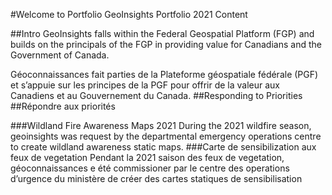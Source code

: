 #Welcome to Portfolio
GeoInsights Portfolio 2021 Content

##Intro
GeoInsights falls within the Federal Geospatial Platform (FGP) and builds on the principals of the FGP in providing value for Canadians and the Government of Canada.

Géoconnaissances fait parties de la Plateforme géospatiale fédérale (PGF) et s’appuie sur les principes de la PGF pour offrir de la valeur aux Canadiens et au Gouvernement du Canada.
##Responding to Priorities
##Répondre aux priorités

###Wildland Fire Awareness Maps 2021
During the 2021 wildfire season, geoinsights was request by the departmental emergency operations centre to create wildland awareness static maps.
###Carte de sensibilization aux feux de vegetation
Pendant la 2021 saison des feux de vegetation, géoconnaissances e été commissioner par le centre des operations d’urgence du ministère de créer des cartes statiques de sensibilisation
